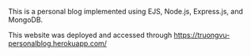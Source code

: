 This is a personal blog implemented using EJS, Node.js, Express.js, and MongoDB.

This website was deployed and accessed through https://truongvu-personalblog.herokuapp.com/
